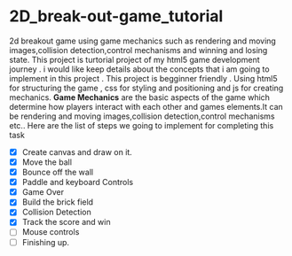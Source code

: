 # 2D_break-out-game_tutorial
2d breakout game using game mechanics such as rendering and moving images,collision detection,control mechanisms and winning and losing state. This project is turtorial project of my html5 game development journey . i would like keep details about the concepts that i am going to implement in this project .
This project is begginner friendly . 
Using html5 for structuring the game , css for styling and positioning and js for creating mechanics.
**Game Mechanics** are the basic aspects of the game which determine how players interact with each other and games elements.It can be rendering and moving images,collision detection,control mechanisms etc.. 
Here are the list of steps we going to implement for completing this task
- [x]  Create canvas and draw on it.
- [x]  Move the ball
- [x]  Bounce off the wall
- [x]  Paddle and keyboard Controls
- [x]  Game Over
- [x]  Build the brick field
- [x]  Collision Detection
- [x]  Track the score and win
- [ ]  Mouse controls
- [ ]  Finishing up.
